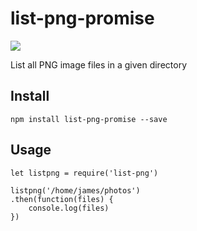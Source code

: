 list-png-promise
================

![](https://nodei.co/npm/list-png-promise.png?downloads=true&downloadRank=true&stars=true)

List all PNG image files in a given directory

Install
-------

    npm install list-png-promise --save

Usage
-----

    let listpng = require('list-png')

    listpng('/home/james/photos')
    .then(function(files) {
        console.log(files)
    })
